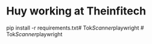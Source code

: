 # Huy working at Theinfitech

pip install -r requirements.txt#   T o k _ S c a n n e r _ p l a y w r i g h t  
 #   T o k _ S c a n n e r _ p l a y w r i g h t  
 